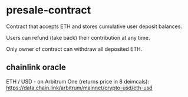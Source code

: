 # presale-contract

Contract that accepts ETH and stores cumulative user deposit balances.

Users can refund (take back) their contribution at any time.

Only owner of contract can withdraw all deposited ETH.


## chainlink oracle

ETH / USD - on Arbitrum One (returns price in 8 deimcals):
https://data.chain.link/arbitrum/mainnet/crypto-usd/eth-usd